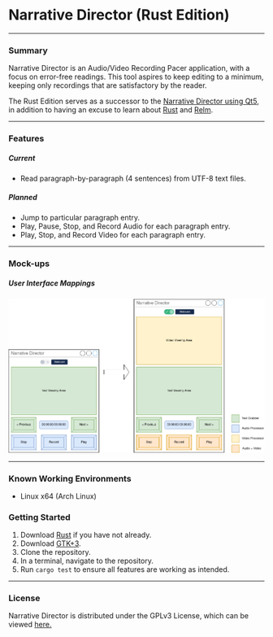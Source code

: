 # Narrative Director (Rust Edition)

---

### Summary
Narrative Director is an Audio/Video Recording Pacer application, with a focus on error-free readings.
This tool aspires to keep editing to a minimum, keeping only recordings that are satisfactory by the reader.

The Rust Edition serves as a successor to the [Narrative Director using Qt5](https://github.com/divark/narrative-director), in
addition to having an excuse to learn about [Rust](https://www.rust-lang.org/) and [Relm](https://github.com/antoyo/relm).

---

### Features
##### Current
- Read paragraph-by-paragraph (4 sentences) from UTF-8 text files.
##### Planned
- Jump to particular paragraph entry.
- Play, Pause, Stop, and Record Audio for each paragraph entry.
- Play, Stop, and Record Video for each paragraph entry.
---

### Mock-ups
##### User Interface Mappings
![Interface Mappings](resources/images/Mappings.png)

---
### Known Working Environments
- Linux x64 (Arch Linux)
### Getting Started
1. Download [Rust](https://www.rust-lang.org/learn/get-started) if you have not already.
2. Download [GTK+3](https://www.gtk.org/docs/installations/).
3. Clone the repository.
4. In a terminal, navigate to the repository.
5. Run `cargo test` to ensure all features are working as intended.
---
### License
Narrative Director is distributed under the GPLv3 License, which can be viewed [here.](COPYING)
